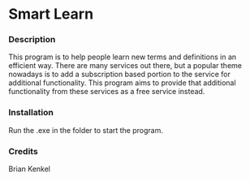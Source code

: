 # Smart Learn

### Description
This program is to help people learn new terms and definitions in an efficient way. There are many services out there, but a popular theme nowadays is to add a subscription based portion to the service for additional functionality. This program aims to provide that additional functionality from these services as a free service instead.

### Installation
Run the .exe in the folder to start the program.

### Credits
Brian Kenkel
